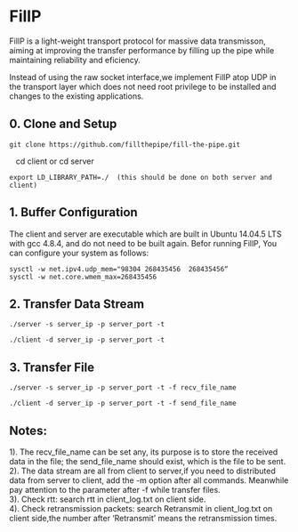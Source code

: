 # FillP

FillP is a light-weight transport protocol for massive data transmisson, aiming at improving the transfer performance by filling up the pipe while maintaining reliability and eficiency.

Instead of using the raw socket interface,we implement FillP atop UDP in the transport layer which does not need root privilege to be installed and changes to the existing applications.

## 0. Clone and Setup

    git clone https://github.com/fillthepipe/fill-the-pipe.git

    cd client   or    cd server

    export LD_LIBRARY_PATH=./  (this should be done on both server and client)

## 1. Buffer Configuration

The client and server are executable which are built in Ubuntu 14.04.5 LTS with gcc 4.8.4, and do not need to be built again. Befor running FillP, You can configure your system as follows: 

    sysctl -w net.ipv4.udp_mem="98304 268435456  268435456“
    sysctl -w net.core.wmem_max=268435456

## 2. Transfer Data Stream

    ./server -s server_ip -p server_port -t

    ./client -d server_ip -p server_port -t

## 3. Transfer File

    ./server -s server_ip -p server_port -t -f recv_file_name

    ./client -d server_ip -p server_port -t -f send_file_name

## Notes:

1). The recv_file_name can be set any, its purpose is to store the received data in the file; the send_file_name should exist, which is the file to be sent.  
2). The data stream are all from client to server,if you need to distributed data from server to client, add the -m option after all commands. Meanwhile pay attention to the parameter after -f while transfer files.  
3). Check rtt: search rtt in client_log.txt on client side.  
4). Check retransmission packets: search Retransmit in client_log.txt on client side,the number after ‘Retransmit’ means the retransmission times. 
    
